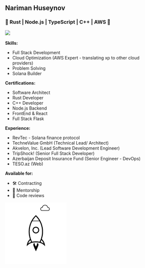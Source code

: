 ## Nariman Huseynov

### 🦀 Rust | Node.js | TypeScript | C++ | AWS 🚀
![](https://komarev.com/ghpvc/?username=hnariman)


**Skills:** 
- Full Stack Development
- Cloud Optimization (AWS Expert - translating xp to other cloud providers)
- Problem Solving
- Solana Builder

**Certifications:**  
- Software Architect
- Rust Developer
- C++ Developer
- Node.js Backend
- FrontEnd & React
- Full Stack Flask

**Experience:**  
- RevTec - Solana finance protocol
- TechneValue GmbH (Technical Lead/ Architect)
- Akvelon, Inc. (Lead Software Development Engineer)  
- TripShock! (Senior Full Stack Developer)  
- Azerbaijan Deposit Insurance Fund (Senior Engineer - DevOps)  
- TESO.az (Web)  

**Available for:**
- 🛠️ Contracting
- 🤝 Mentorship
- 📝 Code reviews

<!--   ![coding](./giphy.gif) -->
  <!-- ![code](./code.gif)-->
<!-- ![js code](./js.gif) -->
<!-- ![space man on the rocket](./stationaryspaceman.gif) -->
<!-- ![rocket](./rocket.gif) -->

<img
src="https://github.com/hnariman/hnariman/blob/master/rocket.gif"
alt="rocket"
height="200"
width="200"
/>
<!-- <img
src="https://github.com/hnariman/hnariman/blob/master/stationaryspaceman.gif"
alt="happy spaceman"
height="200"
width="266"
/> -->
